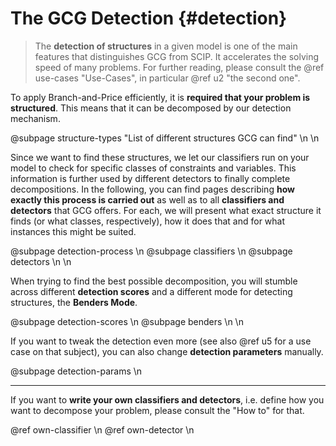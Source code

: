 # The GCG Detection {#detection}
> The **detection of structures** in a given model is one of the main features that
> distinguishes GCG from SCIP. It accelerates the solving speed of many problems.
> For further reading, please consult the @ref use-cases "Use-Cases", in particular @ref u2 "the second one".

To apply Branch-and-Price efficiently, it is **required that your problem is structured**. 
This means that it can be decomposed by our detection mechanism. 

@subpage structure-types "List of different structures GCG can find" \n
\n

Since we want to find these structures, we let our classifiers run on your model to 
check for specific classes of constraints and variables. This information is further used
by different detectors to finally complete decompositions.
In the following, you can find pages describing **how exactly this process is carried out**
as well as to all **classifiers and detectors** that GCG offers. 
For each, we will present what exact structure it finds (or what classes, respectively), 
how it does that and for what instances this might be suited.

@subpage detection-process \n
@subpage classifiers \n
@subpage detectors \n
\n

When trying to find the best possible decomposition, you will stumble across different 
**detection scores** and a different mode for detecting structures, the **Benders Mode**. 

@subpage detection-scores \n
@subpage benders \n
\n

If you want to tweak the detection even more (see also @ref u5 for a use case on that subject),
you can also change **detection parameters** manually. 

@subpage detection-params \n

<hr>

If you want to **write your own classifiers and detectors**, i.e. define how you want
to decompose your problem, please consult the "How to" for that.

@ref own-classifier \n
@ref own-detector \n
